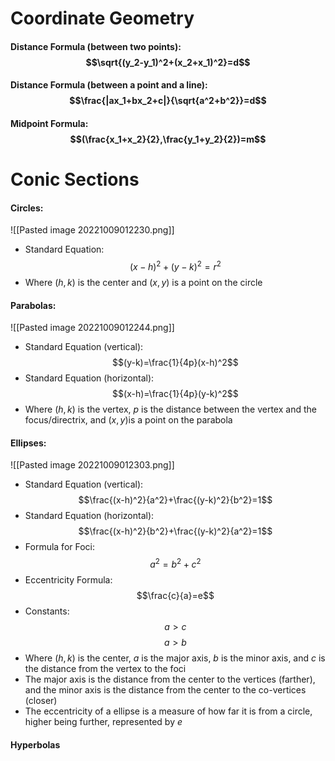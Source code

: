 # Coordinate Geometry

#### Distance Formula (between two points): $$\sqrt{(y_2-y_1)^2+(x_2+x_1)^2}=d$$

#### Distance Formula (between a point and a line): $$\frac{|ax_1+bx_2+c|}{\sqrt{a^2+b^2}}=d$$

#### Midpoint Formula: $$(\frac{x_1+x_2}{2},\frac{y_1+y_2}{2})=m$$

# Conic Sections

#### Circles: 
![[Pasted image 20221009012230.png]]
 * Standard Equation: $$(x-h)^2+(y-k)^2=r^2$$
 * Where $(h, k)$ is the center and $(x, y)$ is a point on the circle

#### Parabolas:
![[Pasted image 20221009012244.png]]
* Standard Equation (vertical): $$(y-k)=\frac{1}{4p}(x-h)^2$$
* Standard Equation (horizontal): $$(x-h)=\frac{1}{4p}(y-k)^2$$
* Where $(h, k)$ is the vertex, $p$ is the distance between the vertex and the focus/directrix, and $(x, y)$is a point on the parabola

#### Ellipses:
![[Pasted image 20221009012303.png]]
* Standard Equation (vertical): $$\frac{(x-h)^2}{a^2}+\frac{(y-k)^2}{b^2}=1$$
* Standard Equation (horizontal): $$\frac{(x-h)^2}{b^2}+\frac{(y-k)^2}{a^2}=1$$
* Formula for Foci: $$a^2=b^2+c^2$$
* Eccentricity Formula: $$\frac{c}{a}=e$$
* Constants: $$a>c$$ $$a>b$$
* Where $(h, k)$ is the center, $a$ is the major axis, $b$ is the minor axis, and $c$ is the distance from the vertex to the foci
* The major axis is the distance from the center to the vertices (farther), and the minor axis is the distance from the center to the co-vertices (closer)
* The eccentricity of a ellipse is a measure of how far it is from a circle, higher being further, represented by $e$

#### Hyperbolas


